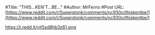 #Title: "THIS...KEN'T...BE..."
#Author: MrFerno
#Post URL: [https://www.reddit.com/r/Superstonk/comments/nc930o/thiskentbe/](https://www.reddit.com/r/Superstonk/comments/nc930o/thiskentbe/)


https://i.redd.it/yjt5sd8hb3z61.png